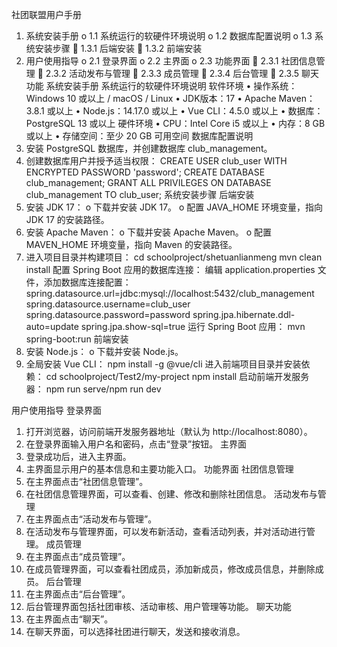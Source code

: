 
社团联盟用户手册
1.	系统安装手册
o	1.1 系统运行的软硬件环境说明
o	1.2 数据库配置说明
o	1.3 系统安装步骤
	1.3.1 后端安装
	1.3.2 前端安装
2.	用户使用指导
o	2.1 登录界面
o	2.2 主界面
o	2.3 功能界面
	2.3.1 社团信息管理
	2.3.2 活动发布与管理
	2.3.3 成员管理
	2.3.4 后台管理
	2.3.5 聊天功能
系统安装手册
系统运行的软硬件环境说明
软件环境
•	操作系统：Windows 10 或以上 / macOS / Linux
•	JDK版本：17
•	Apache Maven：3.8.1 或以上
•	Node.js：14.17.0 或以上
•	Vue CLI：4.5.0 或以上
•	数据库：PostgreSQL 13 或以上
硬件环境
•	CPU：Intel Core i5 或以上
•	内存：8 GB 或以上
•	存储空间：至少 20 GB 可用空间
数据库配置说明
1.	安装 PostgreSQL 数据库，并创建数据库 club_management。
2.	创建数据库用户并授予适当权限：
CREATE USER club_user WITH ENCRYPTED PASSWORD 'password';
CREATE DATABASE club_management;
GRANT ALL PRIVILEGES ON DATABASE club_management TO club_user;
系统安装步骤
后端安装
1.	安装 JDK 17：
o	下载并安装 JDK 17。
o	配置 JAVA_HOME 环境变量，指向 JDK 17 的安装路径。
2.	安装 Apache Maven：
o	下载并安装 Apache Maven。
o	配置 MAVEN_HOME 环境变量，指向 Maven 的安装路径。
3.	进入项目目录并构建项目：
cd schoolproject/shetuanlianmeng
mvn clean install
配置 Spring Boot 应用的数据库连接： 编辑 application.properties 文件，添加数据库连接配置：
spring.datasource.url=jdbc:mysql://localhost:5432/club_management
spring.datasource.username=club_user
spring.datasource.password=password
spring.jpa.hibernate.ddl-auto=update
spring.jpa.show-sql=true
运行 Spring Boot 应用：
mvn spring-boot:run
前端安装
1.	安装 Node.js：
o	下载并安装 Node.js。
2.	全局安装 Vue CLI：
npm install -g @vue/cli
进入前端项目目录并安装依赖：
cd schoolproject/Test2/my-project
npm install
启动前端开发服务器：
npm run serve/npm run dev

用户使用指导
登录界面
1.	打开浏览器，访问前端开发服务器地址（默认为 http://localhost:8080）。
2.	在登录界面输入用户名和密码，点击“登录”按钮。 
主界面
1.	登录成功后，进入主界面。
2.	主界面显示用户的基本信息和主要功能入口。 
功能界面
社团信息管理
1.	在主界面点击“社团信息管理”。
2.	在社团信息管理界面，可以查看、创建、修改和删除社团信息。 
活动发布与管理
1.	在主界面点击“活动发布与管理”。
2.	在活动发布与管理界面，可以发布新活动，查看活动列表，并对活动进行管理。 
成员管理
1.	在主界面点击“成员管理”。
2.	在成员管理界面，可以查看社团成员，添加新成员，修改成员信息，并删除成员。 
后台管理
1.	在主界面点击“后台管理”。
2.	后台管理界面包括社团审核、活动审核、用户管理等功能。 
聊天功能
1.	在主界面点击“聊天”。
2.	在聊天界面，可以选择社团进行聊天，发送和接收消息。

